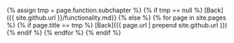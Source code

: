 {% assign tmp = page.function.subchapter %}
{% if tmp == null %}
[Back]({{ site.github.url }}/functionality.md}}
{% else %}
  {% for page in site.pages %}
    {% if page.title == tmp %}
[Back]({{ page.url | prepend site.github.url }})
    {% endif %}
  {% endfor %}
{% endif %}
